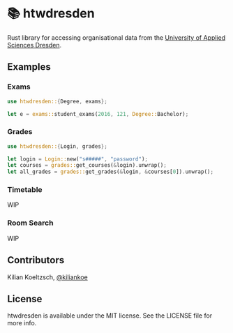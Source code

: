# 📚 htwdresden

Rust library for accessing organisational data from the [University of Applied Sciences Dresden](https://www.htw-dresden.de/).

## Examples

### Exams

```rust
use htwdresden::{Degree, exams};

let e = exams::student_exams(2016, 121, Degree::Bachelor);
```

### Grades

```rust
use htwdresden::{Login, grades};

let login = Login::new("s#####", "password");
let courses = grades::get_courses(&login).unwrap();
let all_grades = grades::get_grades(&login, &courses[0]).unwrap();
```

### Timetable

WIP

### Room Search

WIP

## Contributors

Kilian Koeltzsch, [@kiliankoe](https://github.com/kiliankoe)

## License

htwdresden is available under the MIT license. See the LICENSE file for more info.
